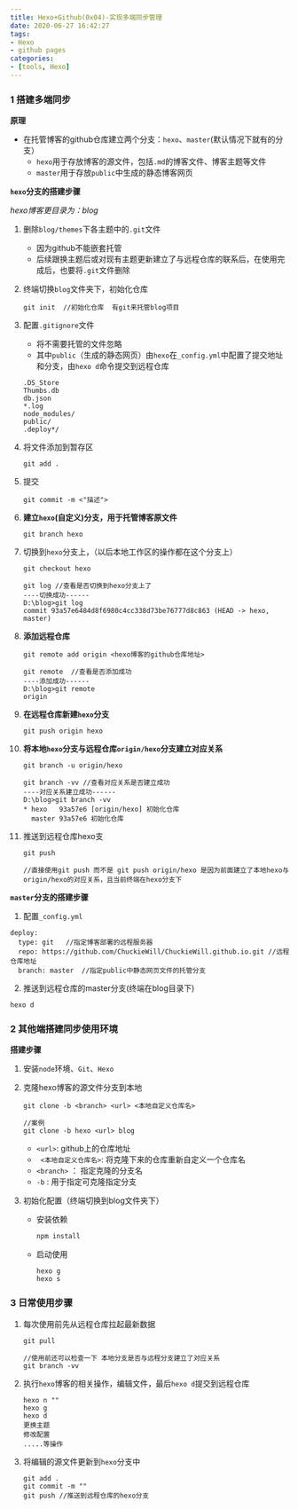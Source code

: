 ```yaml
---
title: Hexo+Github(0x04)-实现多端同步管理
date: 2020-06-27 16:42:27
tags:
- Hexo
- github pages
categories:
- [tools, Hexo]
---
```


###  1 搭建多端同步

**原理**

* 在托管博客的github仓库建立两个分支：`hexo`、`master`(默认情况下就有的分支）
  * `hexo`用于存放博客的源文件，包括`.md`的博客文件、博客主题等文件
  * `master`用于存放`public`中生成的静态博客网页

**`hexo`分支的搭建步骤**

*hexo博客更目录为：blog*

1. 删除`blog/themes`下各主题中的`.git`文件

   * 因为github不能嵌套托管
   * 后续跟换主题后或对现有主题更新建立了与远程仓库的联系后，在使用完成后，也要将`.git`文件删除

2. 终端切换`blog`文件夹下，初始化仓库

   ```
   git init  //初始化仓库  有git来托管blog项目
   ```

3. 配置`.gitignore`文件

   * 将不需要托管的文件忽略
   * 其中`public`（生成的静态网页）由`hexo`在`_config.yml`中配置了提交地址和分支，由`hexo d`命令提交到远程仓库

   ```
   .DS_Store
   Thumbs.db
   db.json
   *.log
   node_modules/
   public/
   .deploy*/
   ```

4. 将文件添加到暂存区

   ```
   git add .
   ```

5. 提交

   ```
   git commit -m <"描述">
   ```

6. **建立`hexo`(自定义)分支，用于托管博客原文件**

   ```
   git branch hexo 
   ```

7. 切换到`hexo`分支上，（以后本地工作区的操作都在这个分支上）

   ```
   git checkout hexo
   
   git log //查看是否切换到hexo分支上了
   ----切换成功------
   D:\blog>git log
   commit 93a57e6484d8f6980c4cc338d73be76777d8c863 (HEAD -> hexo, master)
   ```

8. **添加远程仓库**

   ```
   git remote add origin <hexo博客的github仓库地址>
   
   git remote  //查看是否添加成功
   ----添加成功------
   D:\blog>git remote
   origin
   ```

9. **在远程仓库新建`hexo`分支**

   ```
   git push origin hexo
   ```

10. **将本地`hexo`分支与远程仓库`origin/hexo`分支建立对应关系**

    ```
    git branch -u origin/hexo
    
    git branch -vv //查看对应关系是否建立成功
    ----对应关系建立成功------
    D:\blog>git branch -vv
    * hexo   93a57e6 [origin/hexo] 初始化仓库
      master 93a57e6 初始化仓库
    ```

11. 推送到远程仓库hexo支

    ```
    git push
    
    //直接使用git push 而不是 git push origin/hexo 是因为前面建立了本地hexo与origin/hexo的对应关系，且当前终端在hexo分支下
    ```

**`master`分支的搭建步骤**

1. 配置`_config.yml`

```
deploy:
  type: git   //指定博客部署的远程服务器
  repo: https://github.com/ChuckieWill/ChuckieWill.github.io.git //远程仓库地址
  branch: master  //指定public中静态网页文件的托管分支
```

2. 推送到远程仓库的master分支(终端在blog目录下)

```
hexo d
```



###  2 其他端搭建同步使用环境

**搭建步骤**

1. 安装`node`环境、`Git`、`Hexo`   

2. 克隆hexo博客的源文件分支到本地

   ```
   git clone -b <branch> <url> <本地自定义仓库名>
   
   //案例
   git clone -b hexo <url> blog
   ```

   * `<url>`:  github上的仓库地址
   * ` <本地自定义仓库名>`:  将克隆下来的仓库重新自定义一个仓库名
   * `<branch>` ： 指定克隆的分支名
   * `-b` : 用于指定可克隆指定分支

3. 初始化配置（终端切换到blog文件夹下）

   * 安装依赖

     ```js
     npm install
     ```

   * 启动使用

     ```
     hexo g
     hexo s
     ```

     

###  3 日常使用步骤

1. 每次使用前先从远程仓库拉起最新数据

   ```
   git pull 
   
   //使用前还可以检查一下 本地分支是否与远程分支建立了对应关系
   git branch -vv
   ```

2. 执行`hexo`博客的相关操作，编辑文件，最后`hexo d`提交到远程仓库

   ```
   hexo n ""
   hexo g 
   hexo d
   更换主题
   修改配置
   .....等操作
   ```

3. 将编辑的源文件更新到`hexo`分支中

   ```
   git add .  
   git commit -m ""
   git push //推送到远程仓库的hexo分支
   ```

   

